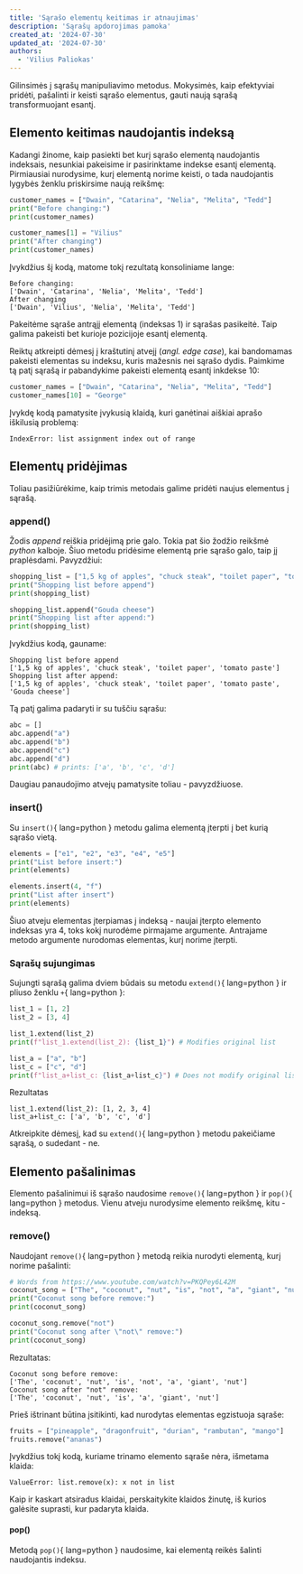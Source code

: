 ```yaml
---
title: 'Sąrašo elementų keitimas ir atnaujimas'
description: 'Sąrašų apdorojimas pamoka'
created_at: '2024-07-30'
updated_at: '2024-07-30'
authors:
  - 'Vilius Paliokas'
---
```


Gilinsimės į sąrašų manipuliavimo metodus. Mokysimės, kaip efektyviai pridėti, pašalinti ir keisti sąrašo elementus, gauti naują sąrašą transformuojant esantį.

## Elemento keitimas naudojantis indeksą

Kadangi žinome, kaip pasiekti bet kurį sąrašo elementą naudojantis indeksais, nesunkiai pakeisime ir pasirinktame indekse esantį elementą. Pirmiausiai nurodysime, kurį elementą norime keisti, o tada naudojantis lygybės ženklu priskirsime naują reikšmę:

```python
customer_names = ["Dwain", "Catarina", "Nelia", "Melita", "Tedd"]
print("Before changing:")
print(customer_names)

customer_names[1] = "Vilius"
print("After changing")
print(customer_names)
```

Įvykdžius šį kodą, matome tokį rezultatą konsoliniame lange:

```text
Before changing:
['Dwain', 'Catarina', 'Nelia', 'Melita', 'Tedd']
After changing
['Dwain', 'Vilius', 'Nelia', 'Melita', 'Tedd']
```

Pakeitėme sąraše antrąjį elementą (indeksas 1) ir sąrašas pasikeitė. Taip galima pakeisti bet kurioje pozicijoje esantį elementą.

Reiktų atkreipti dėmesį į kraštutinį atvejį (*angl. edge case*), kai bandomamas pakeisti elementas su indeksu, kuris mažesnis nei sąrašo dydis. Paimkime tą patį sąrašą ir pabandykime pakeisti elementą esantį inkdekse 10: 

```python
customer_names = ["Dwain", "Catarina", "Nelia", "Melita", "Tedd"]
customer_names[10] = "George"
```

Įvykdę kodą pamatysite įvykusią klaidą, kuri ganėtinai aiškiai aprašo iškilusią problemą:

```text
IndexError: list assignment index out of range
```

## Elementų pridėjimas

Toliau pasižiūrėkime, kaip trimis metodais galime pridėti naujus elementus į sąrašą. 

### append()

Žodis *append* reiškia pridėjimą prie galo. Tokia pat šio žodžio reikšmė *python* kalboje. Šiuo metodu pridėsime elementą prie sąrašo galo, taip jį praplėsdami. Pavyzdžiui:

```python
shopping_list = ["1,5 kg of apples", "chuck steak", "toilet paper", "tomato paste"]
print("Shopping list before append")
print(shopping_list)

shopping_list.append("Gouda cheese")
print("Shopping list after append:")
print(shopping_list)
```

Įvykdžius kodą, gauname:

```text
Shopping list before append
['1,5 kg of apples', 'chuck steak', 'toilet paper', 'tomato paste']
Shopping list after append:
['1,5 kg of apples', 'chuck steak', 'toilet paper', 'tomato paste', 'Gouda cheese']
```

Tą patį galima padaryti ir su tuščiu sąrašu:

```python
abc = []
abc.append("a")
abc.append("b")
abc.append("c")
abc.append("d")
print(abc) # prints: ['a', 'b', 'c', 'd']
```

Daugiau panaudojimo atvejų pamatysite toliau - pavyzdžiuose.

### insert()

Su `insert()`{ lang=python } metodu galima elementą įterpti į bet kurią sąrašo vietą.  

```python
elements = ["e1", "e2", "e3", "e4", "e5"]
print("List before insert:")
print(elements)

elements.insert(4, "f")
print("List after insert")
print(elements)
```

Šiuo atveju elementas įterpiamas į indeksą - naujai įterpto elemento indeksas yra 4, toks kokį nurodėme pirmajame argumente. Antrajame metodo argumente nurodomas elementas, kurį norime įterpti.

### Sąrašų sujungimas

Sujungti sąrašą galima dviem būdais su metodu `extend()`{ lang=python } ir pliuso ženklu `+`{ lang=python }:

```python
list_1 = [1, 2]
list_2 = [3, 4]

list_1.extend(list_2)
print(f"list_1.extend(list_2): {list_1}") # Modifies original list

list_a = ["a", "b"]
list_c = ["c", "d"]
print(f"list_a+list_c: {list_a+list_c}") # Does not modify original list
```

Rezultatas

```text
list_1.extend(list_2): [1, 2, 3, 4]
list_a+list_c: ['a', 'b', 'c', 'd']
```

Atkreipkite dėmesį, kad su `extend()`{ lang=python } metodu pakeičiame sąrašą, o sudedant - ne.

## Elemento pašalinimas

Elemento pašalinimui iš sąrašo naudosime `remove()`{ lang=python } ir `pop()`{ lang=python } metodus. Vienu atveju nurodysime elemento reikšmę, kitu - indeksą.

### remove()

Naudojant `remove()`{ lang=python } metodą reikia nurodyti elementą, kurį norime pašalinti:

```python
# Words from https://www.youtube.com/watch?v=PKQPey6L42M
coconut_song = ["The", "coconut", "nut", "is", "not", "a", "giant", "nut"]
print("Coconut song before remove:")
print(coconut_song)

coconut_song.remove("not")
print("Coconut song after \"not\" remove:")
print(coconut_song)
```

Rezultatas:

```text
Coconut song before remove:
['The', 'coconut', 'nut', 'is', 'not', 'a', 'giant', 'nut']
Coconut song after "not" remove:
['The', 'coconut', 'nut', 'is', 'a', 'giant', 'nut']
```

Prieš ištrinant būtina įsitikinti, kad nurodytas elementas egzistuoja sąraše:

```python
fruits = ["pineapple", "dragonfruit", "durian", "rambutan", "mango"]
fruits.remove("ananas")
```

Įvykdžius tokį kodą, kuriame trinamo elemento sąraše nėra, išmetama klaida:

```text
ValueError: list.remove(x): x not in list
```

Kaip ir kaskart atsiradus klaidai, perskaitykite klaidos žinutę, iš kurios galėsite suprasti, kur padaryta klaida.

#### pop()

Metodą `pop()`{ lang=python } naudosime, kai elementą reikės šalinti naudojantis indeksu.  

